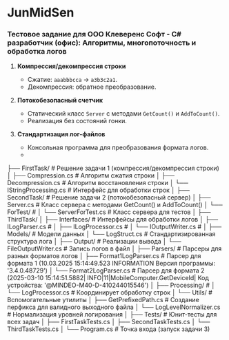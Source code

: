 # JunMidSen
### Тестовое задание для ООО Клеверенс Софт - C# разработчик (офис): Алгоритмы, многопоточность и обработка логов

1. **Компрессия/декомпрессия строки**  
   - Сжатие: `aaabbbcca` → `a3b3c2a1`.  
   - Декомпрессия: обратное преобразование.  

2. **Потокобезопасный счетчик**  
   - Статический класс `Server` с методами `GetCount()` и `AddToCount()`.  
   - Реализация без состояний гонки.  

3. **Стандартизация лог-файлов**  
   - Консольная программа для преобразования формата логов.
   - 
├── FirstTask/                      # Решение задачи 1 (компрессия/декомпрессия строки)
│   ├── Compression.cs              # Алгоритм сжатия строки
│   ├── Decompression.cs            # Алгоритм восстановления строки
│   └── IStringProcessing.cs        # Интерфейс для обработки строк
│
├── SecondTask/                     # Решение задачи 2 (потокобезопасный сервер)
│   ├── Server.cs                   # Класс сервера с методами GetCount() и AddToCount()
│   └── ForTest/                    # 
│       └── ServerForTest.cs        # Класс сервера для тестов
│
├── ThirdTask/
│    ├── Interfaces/                # Интерфейсы для обработки логов
│       ├── ILogParser.cs           # 
│       ├── ILogProcessor.cs        # 
│       └── IOutputWriter.cs        # 
│    ├── Models/                    # Модели данных
│       └── LogStruct.cs            # Стандартизированная структура лога
│    ├── Output/                    # Реализации вывода
│       └── FileOutputWriter.cs     # Запись логов в файл
│    ├── Parsers/                   # Парсеры для разных форматов логов
│       ├── Format1LogParser.cs     # Парсер для формата 1 (10.03.2025 15:14:49.523 INFORMATION  Версия программы: '3.4.0.48729')
│       └── Format2LogParser.cs     # Парсер для формата 2 (2025-03-10 15:14:51.5882| INFO|11|MobileComputer.GetDeviceId| Код устройства: '@MINDEO-M40-D-410244015546')
│    ├── Processing/                # 
│       └── LogProcessor.cs         # Координирует обработку строк
│    └── Utils/                     # Вспомогательные утилиты
│        ├── GetPrefixedPath.cs     # Создание перфикса для валидного выходного файла
│        └── LogLevelNormalizer.cs  # Нормализация уровней логирования
│
├── Tests/                         # Юнит-тесты для всех задач
│   ├── FirstTaskTests.cs
│   ├── SecondTaskTests.cs
│   └── ThirdTaskTests.cs
│
└── Program.cs                    # Точка входа (запуск задачи 3)

